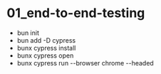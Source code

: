 # 01_end-to-end-testing

- bun init
- bun add -D cypress
- bunx cypress install
- bunx cypress open
- bunx cypress run --browser chrome --headed